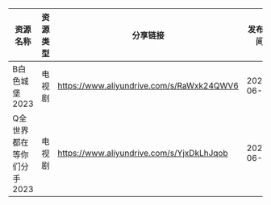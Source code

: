 | 资源名称            | 资源类型 | 分享链接                                      | 发布时间       |
| --------------- | ---- | ----------------------------------------- | ---------- |
| B白色城堡2023       | 电视剧  | https://www.aliyundrive.com/s/RaWxk24QWV6 | 2023-06-01 |
| Q全世界都在等你们分手2023 | 电视剧  | https://www.aliyundrive.com/s/YjxDkLhJqob | 2023-06-01 |
